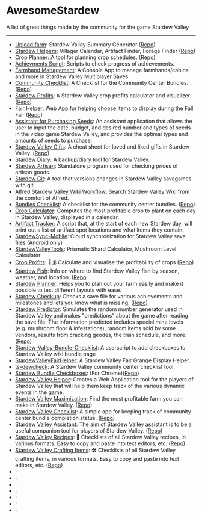 # AwesomeStardew
A list of great things made by the community for the game Stardew Valley

---
- [Upload.farm](https://upload.farm/): Stardew Valley Summary Generator ([Repo](https://github.com/Sketchy502/SDV-Summary))
- [Stardew Helpers](https://stardew.djomp.co.uk/): Villager Calendar, Artifact Finder, Forage Finder ([Repo](https://github.com/rickselby/stardew-helpers))
- [Crop Planner](http://exnil.github.io/crop_planner/): A tool for planning crop schedules. ([Repo](https://github.com/exnil/crop_planner))
- [Achievments Script](https://github.com/skatje-myers/stardewscripts): Scripts to check progress of achievements.
- [Farmhand Management](https://github.com/tfitz237/stardew-mp-save-editor): A Console App to manage farmhands/cabins and more in Stardew Valley Multiplayer Saves.
- [Community Checklist](https://www.stardewcommunitychecklist.com/): A Checklist for the Community Center Bundles. ([Repo](https://github.com/kihashi/stardew_community_checklist))
- [Stardew Profits](https://thorinair.github.io/Stardew-Profits/): A Stardew Valley crop profits calculator and visualizer. ([Repo](https://github.com/Thorinair/Stardew-Profits))
- [Fair Helper](https://mouseypounds.github.io/stardew-fair-helper/): Web App for helping choose items to display during the Fall Fair ([Repo](https://github.com/MouseyPounds/stardew-fair-helper))
- [Assistant for Purchasing Seeds](https://github.com/AMTerp/stardew-valley-assistant): An assistant application that allows the user to input the date, budget, and desired number and types of seeds in the video game Stardew Valley, and provides the optimal types and amounts of seeds to purchase.
- [Stardew Valley Gifts](http://rudeysh.github.io/StardewValleyGifts): A cheat sheet for loved and liked gifts in Stardew Valley. ([Repo](https://github.com/RudeySH/StardewValleyGifts))
- [Stardew Diary](https://github.com/xrstf/stardew-diary): A backup/diary tool for Stardew Valley.
- [Stardew Artisan](https://github.com/LivJes/Stardew-Artisan): Standalone program used for checking prices of artisan goods.
- [Stardew Git](https://gitlab.com/metaa/stardew-git): A tool that versions changes in Stardew Valley savegames with git.
- [Alfred Stardew Valley Wiki Workflow](https://github.com/wesbaker/alfred-stardewvalleywiki): Search Stardew Valley Wiki from the comfort of Alfred.
- [Bundles Checklist](https://stardewvalleybundleschecklist.idv2.com/): A checklist for the community center bundles. ([Repo](https://github.com/charlee/stardewvalleybundleschecklist))
- [Crop Calculator](https://github.com/mschult2/StardewCropCalculator): Computes the most profitable crop to plant on each day in Stardew Valley, displayed in a calendar.
- [Artifact Tracker](https://github.com/busisd/StardewArtifactTracker): A script that, at the start of each new Stardew day, will print out a list of artifact spot locations and what items they contain.
- [StardewSync-Mobile](https://github.com/r-best/StardewSync-Mobile): Cloud synchronization for Stardew Valley save files (Android only)
- [StardewValleyTools](https://github.com/mirhagk/StardewValleyTools): Prismatic Shard Calculator, Mushroom Level Calculator
- [Crop Profits](https://polarstoat.github.io/stardew-crop-profits/): 🌿💰 Calculate and visualise the profitability of crops ([Repo](https://github.com/polarstoat/stardew-crop-profits))
- [Stardew Fish](https://righteous-cause.glitch.me/): Info on where to find Stardew Valley fish by season, weather, and location. ([Repo]((https://github.com/clottman/stardewValleyFish))
- [Stardew Planner](https://stardew.info): Helps you to plan out your farm easily and make it possible to test different layouts with ease.
- [Stardew Checkup](https://mouseypounds.github.io/stardew-checkup/): Checks a save file for various achievements and milestones and lets you know what is missing. ([Repo](https://github.com/MouseyPounds/stardew-checkup))
- [Stardew Predictor](https://mouseypounds.github.io/stardew-predictor/): Simulates the random number generator used in Stardew Valley and makes "predictions" about the game after reading the save file. The information predicted includes special mine levels (e.g. mushroom floor & infestations), random items sold by some vendors, results from cracking geodes, the train schedule, and more. ([Repo](https://github.com/MouseyPounds/stardew-predictor))
- [Stardew-Valley-Bundle-Checklist](https://github.com/elias123tre/Stardew-Valley-Bundle-Checklist): A userscript to add checkboxes to Stardew Valley wiki bundle page
- [StardewValleyFairHelper](https://github.com/stefanlawr/stardew-valley-fair-helper): A Stardew Valley Fair Grange Display Helper.
- [ts-dewcheck](https://github.com/BolZer/ts-dewcheck): A Stardew Valley community center checklist tool.
- [Stardew Bundle Checkboxes](https://chrome.google.com/webstore/detail/stardew-bundle-checkboxes/hpghlbmbdhafikclpcdbeaipnnnhiefg): (For Chrome)([Repo](https://github.com/FrankSalmick/Stardew-Bundle-Checkboxes))
- [Stardew Valley Helper](https://github.com/Pan-Bubr/stardew-valley-helper): Creates a Web Application tool for the players of Stardew Valley that will help them keep track of the various dynamic events in the game.
- [Stardew Valley Maximization](https://faraixyz.github.io/stardew-valley-maximization/): Find the most profitable farm you can make in Stardew Valley. ([Repo](https://github.com/faraixyz/stardew-valley-maximization))
- [Stardew Valley Checklist](https://wtoldt.github.io/stardew-valley-checklist/): A simple app for keeping track of community center bundle completion status. ([Repo](https://github.com/wtoldt/stardew-valley-checklist))
- [Stardew Valley Assistant](https://neptunianeclipse.github.io/stardew-valley-assistant/): The aim of Stardew Valley assistant is to be a useful companion tool for players of Stardew Valley. ([Repo](https://github.com/NeptunianEclipse/stardew-valley-assistant))
- [Stardew Valley Recipes](https://github.com/vlvagerviwager/stardew-valley-recipes): 🍳 Checklists of all Stardew Valley recipes, in various formats. Easy to copy and paste into text editors, etc. ([Repo](https://github.com/vlvagerviwager/stardew-valley-recipes)) 
- [Stardew Valley Crafting Items](https://vlvagerviwager.github.io/stardew-valley-crafting-items/): 🛠 Checklists of all Stardew Valley crafting items, in various formats. Easy to copy and paste into text editors, etc. ([Repo](https://github.com/vlvagerviwager/stardew-valley-crafting-items)) 
- [](): 
- [](): 
- []():
- []():
- [](): 
- [](): 
- [](): 
